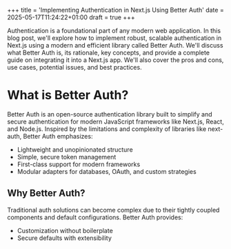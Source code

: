 +++
title = 'Implementing Authentication in Next.js Using Better Auth'
date = 2025-05-17T11:24:22+01:00
draft = true
+++

Authentication is a foundational part of any modern web application. In this blog post, we'll explore how to implement robust, scalable authentication in Next.js using a modern and efficient library called Better Auth. We'll discuss what Better Auth is, its rationale, key concepts, and provide a complete guide on integrating it into a Next.js app. We'll also cover the pros and cons, use cases, potential issues, and best practices.

# What is Better Auth?

Better Auth is an open-source authentication library built to simplify and secure authentication for modern JavaScript frameworks like Next.js, React, and Node.js. Inspired by the limitations and complexity of libraries like next-auth, Better Auth emphasizes:

- Lightweight and unopinionated structure
- Simple, secure token management
- First-class support for modern frameworks
- Modular adapters for databases, OAuth, and custom strategies

## Why Better Auth?

Traditional auth solutions can become complex due to their tightly coupled components and default configurations. Better Auth provides:

- Customization without boilerplate
- Secure defaults with extensibility
